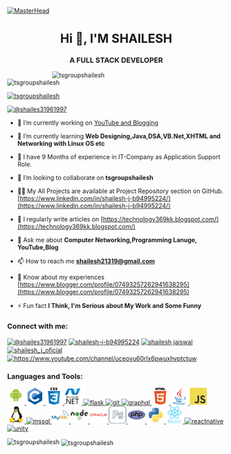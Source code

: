[![MasterHead](https://images.unsplash.com/photo-1504805572947-34fad45aed93?ixlib=rb-4.0.3&ixid=MnwxMjA3fDB8MHxwaG90by1wYWdlfHx8fGVufDB8fHx8&auto=format&fit=crop&w=2070&q=80)](https://technology369kk.blogspot.com)
<h1 align="center">Hi 👋, I'M SHAILESH </h1>
<h3 align="center">A FULL STACK DEVELOPER </h3>
<img align="right" alt="tsgroupshailesh" width="400" src="https://i.etsystatic.com/11122259/r/il/7a6142/1478351854/il_794xN.1478351854_lk24.jpg">


<p align="left"> <img src="https://komarev.com/ghpvc/?username=tsgroupshailesh&label=Profile%20views&color=0e75b6&style=flat" alt="tsgroupshailesh" /> </p>

<p align="left"> <a href="https://github.com/ryo-ma/github-profile-trophy"><img src="https://github-profile-trophy.vercel.app/?username=te" alt="tsgroupshailesh" /></a> </p>

<p align="left"> <a href="https://twitter.com/@shailes31961997" target="blank"><img src="https://img.shields.io/twitter/follow/@shailes31961997?logo=twitter&style=for-the-badge" alt="@shailes31961997" /></a> </p>

- 🔭 I’m currently working on [YouTube and Blogging ](https://technology369kk.blogspot.com/)

- 🌱 I’m currently learning **Web Designing,Java,DSA,VB.Net,XHTML and Networking with Linux OS etc**
- 🏢 I have 9 Months of experience in IT-Company as Application Support Role.

- 👯 I’m looking to collaborate on **tsgroupshailesh**

- 👨‍💻 My All Projects are available at Project Repository section on GitHub.   [https://www.linkedin.com/in/shailesh-j-b94995224/](https://www.linkedin.com/in/shailesh-j-b94995224/)

- 📝 I regularly write articles on [https://technology369kk.blogspot.com/](https://technology369kk.blogspot.com/)

- 💬 Ask me about **Computer Networking,Programming Lanuge, YouTube,Blog**

- 📫 How to reach me **shailesh21319@gmail.com**

- 📄 Know about my experiences [https://www.blogger.com/profile/07493257262941638295](https://www.blogger.com/profile/07493257262941638295)

- ⚡ Fun fact **I Think, I'm Serious about My Work and Some Funny**

<h3 align="left">Connect with me:</h3>
<p align="left">
<a href="https://twitter.com/@shailes31961997" target="blank"><img align="center" src="https://raw.githubusercontent.com/rahuldkjain/github-profile-readme-generator/master/src/images/icons/Social/twitter.svg" alt="@shailes31961997" height="30" width="40" /></a>
<a href="https://linkedin.com/in/shailesh-j-b94995224" target="blank"><img align="center" src="https://raw.githubusercontent.com/rahuldkjain/github-profile-readme-generator/master/src/images/icons/Social/linked-in-alt.svg" alt="shailesh-j-b94995224" height="30" width="40" /></a>
<a href="https://fb.com/shailesh jaiswal" target="blank"><img align="center" src="https://raw.githubusercontent.com/rahuldkjain/github-profile-readme-generator/master/src/images/icons/Social/facebook.svg" alt="shailesh jaiswal" height="30" width="40" /></a>
<a href="https://instagram.com/shailesh_j_oficial" target="blank"><img align="center" src="https://raw.githubusercontent.com/rahuldkjain/github-profile-readme-generator/master/src/images/icons/Social/instagram.svg" alt="shailesh_j_oficial" height="30" width="40" /></a>
<a href="https://www.youtube.com/c/https://www.youtube.com/channel/uceovu60rlx6pwuxhvptctuw" target="blank"><img align="center" src="https://raw.githubusercontent.com/rahuldkjain/github-profile-readme-generator/master/src/images/icons/Social/youtube.svg" alt="https://www.youtube.com/channel/uceovu60rlx6pwuxhvptctuw" height="30" width="40" /></a>
</p>

<h3 align="left">Languages and Tools:</h3>
<p align="left"> <a href="https://developer.android.com" target="_blank" rel="noreferrer"> <img src="https://raw.githubusercontent.com/devicons/devicon/master/icons/android/android-original-wordmark.svg" alt="android" width="40" height="40"/> </a> <a href="https://www.cprogramming.com/" target="_blank" rel="noreferrer"> <img src="https://raw.githubusercontent.com/devicons/devicon/master/icons/c/c-original.svg" alt="c" width="40" height="40"/> </a> <a href="https://www.w3schools.com/css/" target="_blank" rel="noreferrer"> <img src="https://raw.githubusercontent.com/devicons/devicon/master/icons/css3/css3-original-wordmark.svg" alt="css3" width="40" height="40"/> </a> <a href="https://dotnet.microsoft.com/" target="_blank" rel="noreferrer"> <img src="https://raw.githubusercontent.com/devicons/devicon/master/icons/dot-net/dot-net-original-wordmark.svg" alt="dotnet" width="40" height="40"/> </a> <a href="https://flask.palletsprojects.com/" target="_blank" rel="noreferrer"> <img src="https://www.vectorlogo.zone/logos/pocoo_flask/pocoo_flask-icon.svg" alt="flask" width="40" height="40"/> </a> <a href="https://git-scm.com/" target="_blank" rel="noreferrer"> <img src="https://www.vectorlogo.zone/logos/git-scm/git-scm-icon.svg" alt="git" width="40" height="40"/> </a> <a href="https://graphql.org" target="_blank" rel="noreferrer"> <img src="https://www.vectorlogo.zone/logos/graphql/graphql-icon.svg" alt="graphql" width="40" height="40"/> </a> <a href="https://www.w3.org/html/" target="_blank" rel="noreferrer"> <img src="https://raw.githubusercontent.com/devicons/devicon/master/icons/html5/html5-original-wordmark.svg" alt="html5" width="40" height="40"/> </a> <a href="https://www.java.com" target="_blank" rel="noreferrer"> <img src="https://raw.githubusercontent.com/devicons/devicon/master/icons/java/java-original.svg" alt="java" width="40" height="40"/> </a> <a href="https://developer.mozilla.org/en-US/docs/Web/JavaScript" target="_blank" rel="noreferrer"> <img src="https://raw.githubusercontent.com/devicons/devicon/master/icons/javascript/javascript-original.svg" alt="javascript" width="40" height="40"/> </a> <a href="https://www.linux.org/" target="_blank" rel="noreferrer"> <img src="https://raw.githubusercontent.com/devicons/devicon/master/icons/linux/linux-original.svg" alt="linux" width="40" height="40"/> </a> <a href="https://www.microsoft.com/en-us/sql-server" target="_blank" rel="noreferrer"> <img src="https://www.svgrepo.com/show/303229/microsoft-sql-server-logo.svg" alt="mssql" width="40" height="40"/> </a> <a href="https://www.mysql.com/" target="_blank" rel="noreferrer"> <img src="https://raw.githubusercontent.com/devicons/devicon/master/icons/mysql/mysql-original-wordmark.svg" alt="mysql" width="40" height="40"/> </a> <a href="https://nodejs.org" target="_blank" rel="noreferrer"> <img src="https://raw.githubusercontent.com/devicons/devicon/master/icons/nodejs/nodejs-original-wordmark.svg" alt="nodejs" width="40" height="40"/> </a> <a href="https://www.oracle.com/" target="_blank" rel="noreferrer"> <img src="https://raw.githubusercontent.com/devicons/devicon/master/icons/oracle/oracle-original.svg" alt="oracle" width="40" height="40"/> </a> <a href="https://www.photoshop.com/en" target="_blank" rel="noreferrer"> <img src="https://raw.githubusercontent.com/devicons/devicon/master/icons/photoshop/photoshop-line.svg" alt="photoshop" width="40" height="40"/> </a> <a href="https://www.php.net" target="_blank" rel="noreferrer"> <img src="https://raw.githubusercontent.com/devicons/devicon/master/icons/php/php-original.svg" alt="php" width="40" height="40"/> </a> <a href="https://www.python.org" target="_blank" rel="noreferrer"> <img src="https://raw.githubusercontent.com/devicons/devicon/master/icons/python/python-original.svg" alt="python" width="40" height="40"/> </a> <a href="https://reactjs.org/" target="_blank" rel="noreferrer"> <img src="https://raw.githubusercontent.com/devicons/devicon/master/icons/react/react-original-wordmark.svg" alt="react" width="40" height="40"/> </a> <a href="https://reactnative.dev/" target="_blank" rel="noreferrer"> <img src="https://reactnative.dev/img/header_logo.svg" alt="reactnative" width="40" height="40"/> </a> <a href="https://unity.com/" target="_blank" rel="noreferrer"> <img src="https://www.vectorlogo.zone/logos/unity3d/unity3d-icon.svg" alt="unity" width="40" height="40"/> </a> </p>

<p><img align="left" src="https://github-readme-stats.vercel.app/api/top-langs?username=tsgroupshailesh&show_icons=true&locale=en&layout=compact" alt="tsgroupshailesh" /></p>

<p>&nbsp;<img align="center" src="https://github-readme-stats.vercel.app/api?username=tsgroupshailesh&show_icons=true&locale=en" alt="tsgroupshailesh" /></p>
